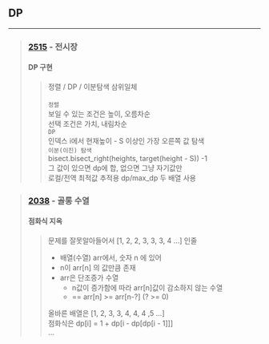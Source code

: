 ## DP

* * *

> ### [2515](https://www.acmicpc.net/problem/2515) - 전시장
>#### DP 구현
>> 정렬 / DP / 이분탐색 삼위일체<br /><br />
> `정렬`<br />
> 보일 수 있는 조건은 높이, 오름차순<br />
> 선택 조건은 가치, 내림차순<br />
> `DP`<br />
> 인덱스 i에서 현재높이 - S 이상인 가장 오른쪽 값 탐색<br />
> `이분(이진) 탐색`<br />
> bisect.bisect_right(heights, target(height - S)) -1<br />
> 그 값이 있으면 dp에 합, 없으면 그냥 자기값만<br />
> 로컬/전역 최적값 추적용 dp/max_dp 두 배열 사용

> ### [2038](https://www.acmicpc.net/problem/2038) - 골롱 수열
>#### 점화식 지옥
>> 문제를 잘못알아들어서 [1, 2, 2, 3, 3, 3, 4 ...] 인줄<br />
>> - 배열(수열) arr에서, 숫자 n 에 있어<br />
>> - n이 arr[n] 의 값만큼 존재<br />
>> - arr은 단조증가 수열
>>   - n값이 증가함에 따라 arr[n]값이 감소하지 않는 수열
>>   - == arr[n] >= arr[n-?] (? >= 0)<br />
>> 
>> 올바른 배열은 [1, 2, 3, 3, 4, 4, 4 ,5 ...]<br />
> 점화식은 dp[i] = 1 + dp[i - dp[dp[i - 1]]]<br />
> ...